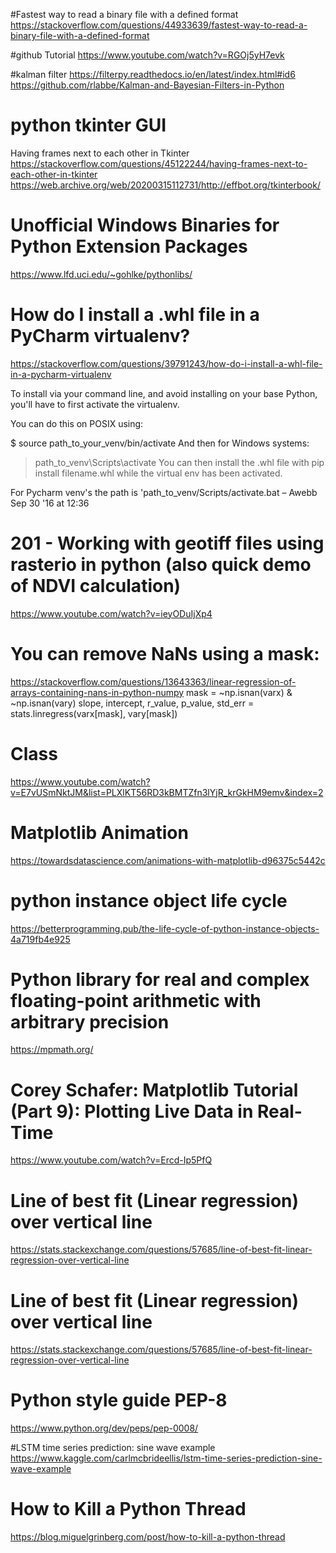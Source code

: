 #Fastest way to read a binary file with a defined format
https://stackoverflow.com/questions/44933639/fastest-way-to-read-a-binary-file-with-a-defined-format

#github Tutorial
https://www.youtube.com/watch?v=RGOj5yH7evk

#kalman filter
https://filterpy.readthedocs.io/en/latest/index.html#id6
https://github.com/rlabbe/Kalman-and-Bayesian-Filters-in-Python

# python tkinter GUI
Having frames next to each other in Tkinter
https://stackoverflow.com/questions/45122244/having-frames-next-to-each-other-in-tkinter
https://web.archive.org/web/20200315112731/http://effbot.org/tkinterbook/

# Unofficial Windows Binaries for Python Extension Packages
https://www.lfd.uci.edu/~gohlke/pythonlibs/

# How do I install a .whl file in a PyCharm virtualenv?
https://stackoverflow.com/questions/39791243/how-do-i-install-a-whl-file-in-a-pycharm-virtualenv

To install via your command line, and avoid installing on your base Python, you'll have to first activate the virtualenv.

You can do this on POSIX using:

$ source path_to_your_venv/bin/activate
And then for Windows systems:

> path_to_venv\Scripts\activate
You can then install the .whl file with pip install filename.whl while the virtual env has been activated.

For Pycharm venv's the path is 'path_to_venv/Scripts/activate.bat – 
Awebb
 Sep 30 '16 at 12:36 


# 201 - Working with geotiff files using rasterio in python (also quick demo of NDVI calculation)
https://www.youtube.com/watch?v=ieyODuIjXp4

# You can remove NaNs using a mask:
https://stackoverflow.com/questions/13643363/linear-regression-of-arrays-containing-nans-in-python-numpy
mask = ~np.isnan(varx) & ~np.isnan(vary)
slope, intercept, r_value, p_value, std_err = stats.linregress(varx[mask], vary[mask])

# Class
https://www.youtube.com/watch?v=E7vUSmNktJM&list=PLXlKT56RD3kBMTZfn3lYjR_krGkHM9emv&index=2

# Matplotlib Animation
https://towardsdatascience.com/animations-with-matplotlib-d96375c5442c

# python instance object life cycle 
https://betterprogramming.pub/the-life-cycle-of-python-instance-objects-4a719fb4e925

#  Python library for real and complex floating-point arithmetic with arbitrary precision
https://mpmath.org/

# Corey Schafer: Matplotlib Tutorial (Part 9): Plotting Live Data in Real-Time
https://www.youtube.com/watch?v=Ercd-Ip5PfQ

# Line of best fit (Linear regression) over vertical line
https://stats.stackexchange.com/questions/57685/line-of-best-fit-linear-regression-over-vertical-line

# Line of best fit (Linear regression) over vertical line
https://stats.stackexchange.com/questions/57685/line-of-best-fit-linear-regression-over-vertical-line

# Python style guide PEP-8
https://www.python.org/dev/peps/pep-0008/

#LSTM time series prediction: sine wave example
https://www.kaggle.com/carlmcbrideellis/lstm-time-series-prediction-sine-wave-example

# How to Kill a Python Thread
https://blog.miguelgrinberg.com/post/how-to-kill-a-python-thread